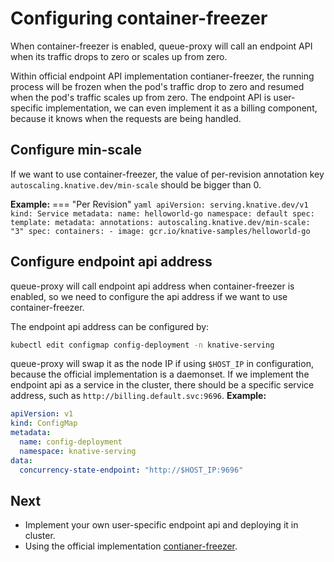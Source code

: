 # Configuring container-freezer

When container-freezer is enabled, queue-proxy will call an endpoint API when its traffic drops to zero or scales up from zero.

Within official endpoint API implementation contianer-freezer, the running process will be frozen when the pod's traffic drop to zero and resumed when the pod's traffic scales up from zero. The endpoint API is user-specific implementation, we can even implement it as a billing component, because it knows when the requests are being handled.

## Configure min-scale

If we want to use container-freezer, the value of per-revision annotation key `autoscaling.knative.dev/min-scale` should be bigger than 0.

**Example:**
=== "Per Revision"
    ```yaml
    apiVersion: serving.knative.dev/v1
    kind: Service
    metadata:
      name: helloworld-go
      namespace: default
    spec:
      template:
        metadata:
          annotations:
            autoscaling.knative.dev/min-scale: "3"
        spec:
          containers:
            - image: gcr.io/knative-samples/helloworld-go
    ```


## Configure endpoint api address

queue-proxy will call endpoint api address when container-freezer is enabled, so we need to configure the api address if we want to use container-freezer.

The endpoint api address can be configured by:
```bash
kubectl edit configmap config-deployment -n knative-serving
```

queue-proxy will swap it as the node IP if using `$HOST_IP` in configuration, because the official implementation is a daemonset. If we implement the endpoint api as a service in the cluster, there should be a specific service address, such as `http://billing.default.svc:9696`.
**Example:**
```yaml
apiVersion: v1
kind: ConfigMap
metadata:
  name: config-deployment
  namespace: knative-serving
data:
  concurrency-state-endpoint: "http://$HOST_IP:9696"
```

## Next
* Implement your own user-specific endpoint api and deploying it in cluster.
* Using the official implementation [contianer-freezer](https://github.com/knative-sandbox/container-freezer).
